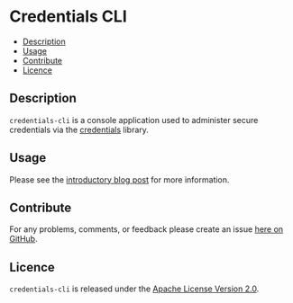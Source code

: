 # Credentials CLI

* [Description](#description)
* [Usage](#usage)
* [Contribute](#contribute)
* [Licence](#licence)


## Description

`credentials-cli` is a console application used to administer secure credentials
via the [credentials](http://hackage.haskell.org/package/credentials) library.


## Usage

Please see the [introductory blog post](http://brendanhay.nz/credentials) for more information.


## Contribute

For any problems, comments, or feedback please create an issue [here on GitHub](https://github.com/brendanhay/credentials/issues).


## Licence

`credentials-cli` is released under the [Apache License Version 2.0](http://www.apache.org/licenses/LICENSE-2.0).
